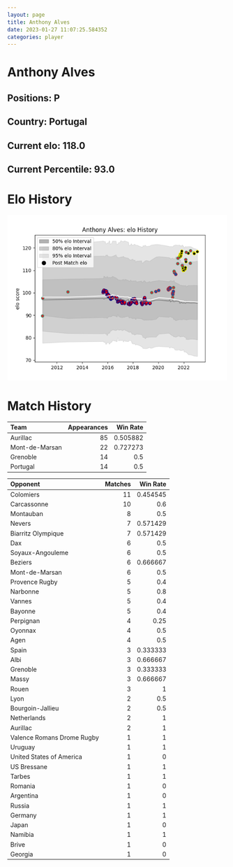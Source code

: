 ```yaml
---  
layout: page  
title: Anthony Alves  
date: 2023-01-27 11:07:25.584352  
categories: player  
---
```

# Anthony Alves

## Positions: P

## Country: Portugal

## Current elo: 118.0

## Current Percentile: 93.0

# Elo History


![elo history](history_AnthonyAlves.png)
# Match History


| Team           |   Appearances |   Win Rate |
|:---------------|--------------:|-----------:|
| Aurillac       |            85 |   0.505882 |
| Mont-de-Marsan |            22 |   0.727273 |
| Grenoble       |            14 |   0.5      |
| Portugal       |            14 |   0.5      |

| Opponent                   |   Matches |   Win Rate |
|:---------------------------|----------:|-----------:|
| Colomiers                  |        11 |   0.454545 |
| Carcassonne                |        10 |   0.6      |
| Montauban                  |         8 |   0.5      |
| Nevers                     |         7 |   0.571429 |
| Biarritz Olympique         |         7 |   0.571429 |
| Dax                        |         6 |   0.5      |
| Soyaux-Angouleme           |         6 |   0.5      |
| Beziers                    |         6 |   0.666667 |
| Mont-de-Marsan             |         6 |   0.5      |
| Provence Rugby             |         5 |   0.4      |
| Narbonne                   |         5 |   0.8      |
| Vannes                     |         5 |   0.4      |
| Bayonne                    |         5 |   0.4      |
| Perpignan                  |         4 |   0.25     |
| Oyonnax                    |         4 |   0.5      |
| Agen                       |         4 |   0.5      |
| Spain                      |         3 |   0.333333 |
| Albi                       |         3 |   0.666667 |
| Grenoble                   |         3 |   0.333333 |
| Massy                      |         3 |   0.666667 |
| Rouen                      |         3 |   1        |
| Lyon                       |         2 |   0.5      |
| Bourgoin-Jallieu           |         2 |   0.5      |
| Netherlands                |         2 |   1        |
| Aurillac                   |         2 |   1        |
| Valence Romans Drome Rugby |         1 |   1        |
| Uruguay                    |         1 |   1        |
| United States of America   |         1 |   0        |
| US Bressane                |         1 |   1        |
| Tarbes                     |         1 |   1        |
| Romania                    |         1 |   0        |
| Argentina                  |         1 |   0        |
| Russia                     |         1 |   1        |
| Germany                    |         1 |   1        |
| Japan                      |         1 |   0        |
| Namibia                    |         1 |   1        |
| Brive                      |         1 |   0        |
| Georgia                    |         1 |   0        |
